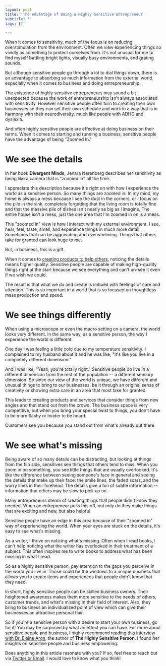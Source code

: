 ```yaml
---
layout: post
title: 'The Advantage of Being a Highly Sensitive Entrepreneur '
subtitle: ''
tags: []

---
```

When it comes to sensitivity, much of the focus is on reducing overstimulation from the environment. Often we view experiencing things so vividly as something to protect ourselves from. It's not unusual for me to find myself battling bright lights, visually busy environments, and grating sounds. 

But although sensitive people go through a lot to dial things down, there is an advantage to absorbing so much information from the external world, especially when it comes to business and doing entrepreneurship. 

The existence of highly sensitive entrepreneurs may sound a bit unexpected because the work of entrepreneurship isn't always associated with sensitivity. However sensitive people often turn to creating their own businesses so they can set their own schedule and work in a way that is in harmony with their neurodiversity, much like people with ADHD and dyslexia. 

And often highly sensitive people are effective at doing business on their terms. When it comes to starting and running a business, sensitive people have the advantage of being "Zoomed In." 

# We see the details

In her book **Divergent Minds**, Jenara Nerenberg describes her sensitivity as being like a camera that is "zoomed in" all the time.

I appreciate this description because it's right on with how I experience the world as a sensitive person. So many things are zoomed in. In my mind, my home is always a mess because I see the dust in the corners, or I focus on the pile in the sink, completely forgetting that the living room is totally fine and that the massive pile of dishes isn't nearly as big as I imagine. The entire house isn't a mess, just the one area that I'm zoomed in on is a mess. 

This "zoomed in" view is how I interact with my external environment. I see, hear, feel, taste, smell, and experience things in much more detail. Sometimes that can be aggravating and overwhelming. Things that others take for granted can look huge to me. 

But, in business, this is a gift. 

When it comes to [creating products to help others](https://arcadiapage.com/2021-04-29-the-one-tip-that-made-me-a-much-better-infp-entrepreneur/), noticing the details means higher quality. Sensitive people are capable of making high-quality things right at the start because we see everything and can't un-see it even if we wish we could. 

The result is that what we do and create is imbued with feelings of care and attention. This is so important in a world that is so focused on thoughtless mass production and speed. 


# We see things differently

When using a microscope or even the macro setting on a camera, the world looks very different. In the same way, as a sensitive person, the way I experience the world is different. 

One day I was feeling a little cold due to my temperature sensitivity. I complained to my husband about it and he was like, "It's like you live in a completely different dimension."

And I was like, "Yeah, you're totally right." Sensitive people do live in a different dimension from the rest of the population -- a different sensory dimension. So since our view of the world is unique, we have different and unusual things to bring to our businesses, be it through an original sense of creativity or showing extra care in an area that most take for granted.

This leads to creating products and services that consider things from new angles and that stand out from the crowd. The business space is very competitive, but when you bring your special twist to things, you don't have to be more flashy or louder to be heard.

Customers see you because you stand out from what's already out there. 

# We see what's missing 

Being aware of so many details can be distracting, but looking at things from the flip side, sensitives see things that others tend to miss. When you zoom in on something, you see little things that are usually overlooked. It's like the difference between seeing someone's face in general and seeing the details that make up their face: the smile lines, the faded scars, and the worry lines in their forehead. The details give a ton of subtle information -- information that others may be slow to pick up on. 

Many entrepreneurs dream of creating things that people didn't know they needed. When an entrepreneur pulls this off, not only do they make things that are exciting and new, but also helpful.

Sensitive people have an edge in this area because of their "zoomed in" way of experiencing the world. When your eyes are stuck on the details, it's easy to see what's missing. 

As a writer, I thrive on noticing what's missing. Often when I read books, I can't help noticing what the writer has overlooked in their treatment of a subject. This often inspires me to write books to address what has been missing in what I read. 
 
 So as a highly sensitive person, pay attention to the gaps you perceive in the world you live in. Those could be the windows to a unique business that allows you to create items and experiences that people didn't know that they need. 

In short, highly sensitive people can be skilled business owners. Their heightened awareness makes them more sensitive to the needs of others, customer trends, and what's missing in their field of interest. Also, they bring to business an individualized point of view which can give their businesses an attractive personal flair. 

So if you're a sensitive person with a desire to start your own business, go for it! You may be surprised by what an effect you can have. For more about sensitive people and business, I highly recommend reading [this interview with Dr. Elaine Aron](https://www.forbes.com/sites/melodywilding/2020/04/13/why-highly-sensitive-people-make-the-best-leaders-according-to-a-psychologist/?sh=479b6abd5db9), the author of **The Highly Sensitive Person**. I found her insights on sensitive people and business empowering. 

Does anything in this article resonate with you? If so, feel free to reach out via [Twitter or Email](https://arcadiapage.com/talk/). I would love to know what you think! 